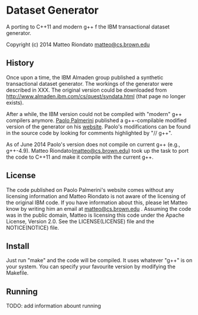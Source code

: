 Dataset Generator
=================

A porting to C++11 and modern g++ f the IBM transactional dataset generator.

Copyright (c) 2014 Matteo Riondato <matteo@cs.brown.edu>

History
-------
Once upon a time, the IBM Almaden group published a synthetic transactional
dataset generator. The workings of the generator were described in XXX. The
original version could be downloaded from 
http://www.almaden.ibm.com/cs/quest/syndata.html (that page no longer exists).

After a while, the IBM version could not be compiled with "modern" g++ compilers
anymore. [Paolo Palmerini](paolo.palmerini@cnuce.cnr.it) published a
g++-compilable modified version of the generator on his
[website](http://miles.cnuce.cnr.it/~palmeri/datam/DCI/datasets.php). Paolo's
modifications can be found in the source code by looking for comments
highlighted by "// g++". 

As of June 2014 Paolo's version does not compile on current g++ (e.g., g++-4.9).
Matteo Riondato(matteo@cs.brown.edu) took up the task to port the code to C++11
and make it compile with the current g++.

License
-------
The code published on Paolo Palmerini's website comes without any licensing
information and Matteo Riondato is not aware of the licensing of the original
IBM code. If you have information about this, please let Matteo know by writing
him an email at matteo@cs.brown.edu . Assuming the code was in the public
domain, Matteo is licensing this code under the Apache License, Version 2.0. See
the LICENSE(LICENSE) file and the NOTICE(NOTICE) file. 

Install
-------
Just run "make" and the code will be compiled. It uses whatever "g++" is on your
system. You can specify your favourite version by modifying the Makefile. 

Running
-------
TODO: add information abount running
